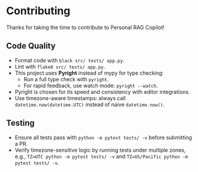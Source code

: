 # Contributing

Thanks for taking the time to contribute to Personal RAG Copilot!

## Code Quality

- Format code with `black src/ tests/ app.py`.
- Lint with `flake8 src/ tests/ app.py`.
- This project uses **Pyright** instead of mypy for type checking:
  - Run a full type check with `pyright`.
  - For rapid feedback, use watch mode: `pyright --watch`.
- Pyright is chosen for its speed and consistency with editor integrations.
- Use timezone-aware timestamps: always call `datetime.now(datetime.UTC)` instead of naive `datetime.now()`.

## Testing

- Ensure all tests pass with `python -m pytest tests/ -v` before submitting a PR.
- Verify timezone-sensitive logic by running tests under multiple zones, e.g.,
  `TZ=UTC python -m pytest tests/ -v` and `TZ=US/Pacific python -m pytest tests/ -v`.

